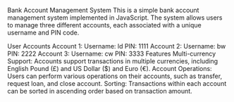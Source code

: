 Bank Account Management System
This is a simple bank account management system implemented in JavaScript. The system allows users to manage three different accounts, each associated with a unique username and PIN code.

User Accounts
Account 1:
Username: ld
PIN: 1111
Account 2:
Username: bw
PIN: 2222
Account 3:
Username: cw
PIN: 3333
Features
Multi-currency Support: Accounts support transactions in multiple currencies, including English Pound (£) and US Dollar ($) and Euro (€).
Account Operations: Users can perform various operations on their accounts, such as transfer, request loan, and close account.
Sorting: Transactions within each account can be sorted in ascending order based on transaction amount.
 
